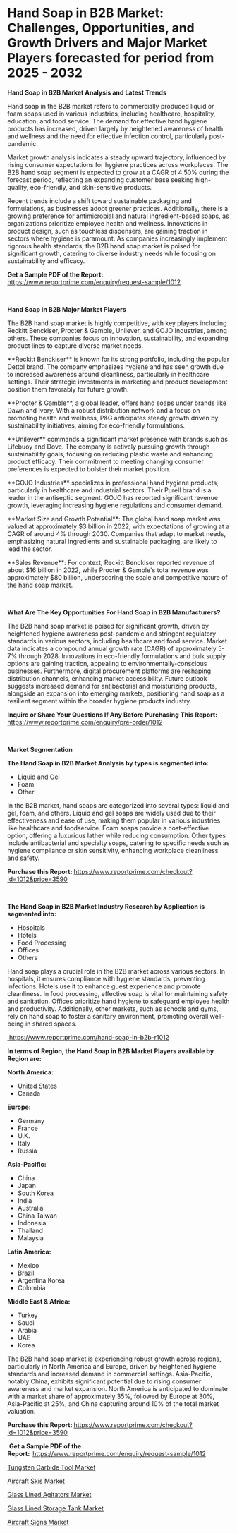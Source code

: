 <p><h1>Hand Soap in B2B Market: Challenges, Opportunities, and Growth Drivers and Major Market Players forecasted for period from 2025 - 2032</h1></p><p><strong>Hand Soap in B2B Market Analysis and Latest Trends</strong></p>
<p><p>Hand soap in the B2B market refers to commercially produced liquid or foam soaps used in various industries, including healthcare, hospitality, education, and food service. The demand for effective hand hygiene products has increased, driven largely by heightened awareness of health and wellness and the need for effective infection control, particularly post-pandemic.</p><p>Market growth analysis indicates a steady upward trajectory, influenced by rising consumer expectations for hygiene practices across workplaces. The B2B hand soap segment is expected to grow at a CAGR of 4.50% during the forecast period, reflecting an expanding customer base seeking high-quality, eco-friendly, and skin-sensitive products. </p><p>Recent trends include a shift toward sustainable packaging and formulations, as businesses adopt greener practices. Additionally, there is a growing preference for antimicrobial and natural ingredient-based soaps, as organizations prioritize employee health and wellness. Innovations in product design, such as touchless dispensers, are gaining traction in sectors where hygiene is paramount. As companies increasingly implement rigorous health standards, the B2B hand soap market is poised for significant growth, catering to diverse industry needs while focusing on sustainability and efficacy.</p></p>
<p><strong>Get a Sample PDF of the Report:&nbsp;</strong> <a href="https://www.reportprime.com/enquiry/request-sample/1012?utm_campaign=3494&utm_medium=2&utm_source=Github&utm_content=ia&utm_term=18032025&utm_id=hand-soap-in-b2b">https://www.reportprime.com/enquiry/request-sample/1012</a></p>
<p>&nbsp;</p>
<p><strong>Hand Soap in B2B Major Market Players</strong></p>
<p><p>The B2B hand soap market is highly competitive, with key players including Reckitt Benckiser, Procter & Gamble, Unilever, and GOJO Industries, among others. These companies focus on innovation, sustainability, and expanding product lines to capture diverse market needs.</p><p>**Reckitt Benckiser** is known for its strong portfolio, including the popular Dettol brand. The company emphasizes hygiene and has seen growth due to increased awareness around cleanliness, particularly in healthcare settings. Their strategic investments in marketing and product development position them favorably for future growth.</p><p>**Procter & Gamble**, a global leader, offers hand soaps under brands like Dawn and Ivory. With a robust distribution network and a focus on promoting health and wellness, P&G anticipates steady growth driven by sustainability initiatives, aiming for eco-friendly formulations.</p><p>**Unilever** commands a significant market presence with brands such as Lifebuoy and Dove. The company is actively pursuing growth through sustainability goals, focusing on reducing plastic waste and enhancing product efficacy. Their commitment to meeting changing consumer preferences is expected to bolster their market position.</p><p>**GOJO Industries** specializes in professional hand hygiene products, particularly in healthcare and industrial sectors. Their Purell brand is a leader in the antiseptic segment. GOJO has reported significant revenue growth, leveraging increasing hygiene regulations and consumer demand.</p><p>**Market Size and Growth Potential**: The global hand soap market was valued at approximately $3 billion in 2022, with expectations of growing at a CAGR of around 4% through 2030. Companies that adapt to market needs, emphasizing natural ingredients and sustainable packaging, are likely to lead the sector.</p><p>**Sales Revenue**: For context, Reckitt Benckiser reported revenue of about $16 billion in 2022, while Procter & Gamble's total revenue was approximately $80 billion, underscoring the scale and competitive nature of the hand soap market.</p></p>
<p>&nbsp;</p>
<p><strong>What Are The Key Opportunities For Hand Soap in B2B Manufacturers?</strong></p>
<p><p>The B2B hand soap market is poised for significant growth, driven by heightened hygiene awareness post-pandemic and stringent regulatory standards in various sectors, including healthcare and food service. Market data indicates a compound annual growth rate (CAGR) of approximately 5-7% through 2028. Innovations in eco-friendly formulations and bulk supply options are gaining traction, appealing to environmentally-conscious businesses. Furthermore, digital procurement platforms are reshaping distribution channels, enhancing market accessibility. Future outlook suggests increased demand for antibacterial and moisturizing products, alongside an expansion into emerging markets, positioning hand soap as a resilient segment within the broader hygiene products industry.</p></p>
<p><strong>Inquire or Share Your Questions If Any Before Purchasing This Report:</strong> <a href="https://www.reportprime.com/enquiry/pre-order/1012?utm_campaign=3494&utm_medium=2&utm_source=Github&utm_content=ia&utm_term=18032025&utm_id=hand-soap-in-b2b">https://www.reportprime.com/enquiry/pre-order/1012</a></p>
<p>&nbsp;</p>
<p><strong>Market Segmentation</strong></p>
<p><strong>The Hand Soap in B2B Market Analysis by types is segmented into:</strong></p>
<p><ul><li>Liquid and Gel</li><li>Foam</li><li>Other</li></ul></p>
<p><p>In the B2B market, hand soaps are categorized into several types: liquid and gel, foam, and others. Liquid and gel soaps are widely used due to their effectiveness and ease of use, making them popular in various industries like healthcare and foodservice. Foam soaps provide a cost-effective option, offering a luxurious lather while reducing consumption. Other types include antibacterial and specialty soaps, catering to specific needs such as hygiene compliance or skin sensitivity, enhancing workplace cleanliness and safety.</p></p>
<p><strong>Purchase this Report:&nbsp;</strong><a href="https://www.reportprime.com/checkout?id=1012&price=3590&utm_campaign=3494&utm_medium=2&utm_source=Github&utm_content=ia&utm_term=18032025&utm_id=hand-soap-in-b2b">https://www.reportprime.com/checkout?id=1012&price=3590</a></p>
<p>&nbsp;</p>
<p><strong>The Hand Soap in B2B Market Industry Research by Application is segmented into:</strong></p>
<p><ul><li>Hospitals</li><li>Hotels</li><li>Food Processing</li><li>Offices</li><li>Others</li></ul></p>
<p><p>Hand soap plays a crucial role in the B2B market across various sectors. In hospitals, it ensures compliance with hygiene standards, preventing infections. Hotels use it to enhance guest experience and promote cleanliness. In food processing, effective soap is vital for maintaining safety and sanitation. Offices prioritize hand hygiene to safeguard employee health and productivity. Additionally, other markets, such as schools and gyms, rely on hand soap to foster a sanitary environment, promoting overall well-being in shared spaces.</p></p>
<p><a href="https://www.reportprime.com/hand-soap-in-b2b-r1012?utm_campaign=3494&utm_medium=2&utm_source=Github&utm_content=ia&utm_term=18032025&utm_id=hand-soap-in-b2b">&nbsp;https://www.reportprime.com/hand-soap-in-b2b-r1012</a></p>
<p><strong>In terms of Region, the Hand Soap in B2B Market Players available by Region are:</strong></p>
<p>
    <p> <strong> North America: </strong>
        <ul>
            <li>United States</li>
            <li>Canada</li>
        </ul>
        </p> 
    <p> <strong> Europe: </strong>
        <ul>
            <li>Germany</li>
            <li>France</li>
            <li>U.K.</li>
            <li>Italy</li>
            <li>Russia</li>
        </ul>
        </p> 
    <p> <strong> Asia-Pacific: </strong>
        <ul>
            <li>China</li>
            <li>Japan</li>
            <li>South Korea</li>
            <li>India</li>
            <li>Australia</li>
            <li>China Taiwan</li>
            <li>Indonesia</li>
            <li>Thailand</li>
            <li>Malaysia</li>
        </ul>
        </p> 
    <p> <strong> Latin America: </strong>
        <ul>
            <li>Mexico</li>
            <li>Brazil</li>
            <li>Argentina Korea</li>
            <li>Colombia</li>
        </ul>
        </p> 
    <p> <strong> Middle East & Africa: </strong>
        <ul>
            <li>Turkey</li>
            <li>Saudi</li>
            <li>Arabia</li>
            <li>UAE</li>
            <li>Korea</li>
        </ul>
    </p>
    </p>
<p><p>The B2B hand soap market is experiencing robust growth across regions, particularly in North America and Europe, driven by heightened hygiene standards and increased demand in commercial settings. Asia-Pacific, notably China, exhibits significant potential due to rising consumer awareness and market expansion. North America is anticipated to dominate with a market share of approximately 35%, followed by Europe at 30%, Asia-Pacific at 25%, and China capturing around 10% of the total market valuation.</p></p>
<p><strong>Purchase this Report: </strong><a href="https://www.reportprime.com/checkout?id=1012&price=3590&utm_campaign=3494&utm_medium=2&utm_source=Github&utm_content=ia&utm_term=18032025&utm_id=hand-soap-in-b2b">https://www.reportprime.com/checkout?id=1012&price=3590</a></p>
<p>&nbsp;<strong>Get a Sample PDF of the Report:&nbsp;&nbsp;</strong><a href="https://www.reportprime.com/enquiry/request-sample/1012?utm_campaign=3494&utm_medium=2&utm_source=Github&utm_content=ia&utm_term=18032025&utm_id=hand-soap-in-b2b">https://www.reportprime.com/enquiry/request-sample/1012</a></p>
<p><strong></strong></p>
<p><p><a href="https://www.linkedin.com/pulse/tungsten-carbide-tool-market-analysis-industry-trends-cagr-5civc?utm_campaign=3494&utm_medium=2&utm_source=Github&utm_content=ia&utm_term=18032025&utm_id=hand-soap-in-b2b">Tungsten Carbide Tool Market</a></p><p><a href="https://www.linkedin.com/pulse/future-outlook-aircraft-skis-market-20252032-cagr-82-visi-labs-i7pzc?utm_campaign=3494&utm_medium=2&utm_source=Github&utm_content=ia&utm_term=18032025&utm_id=hand-soap-in-b2b">Aircraft Skis Market</a></p><p><a href="https://www.linkedin.com/pulse/analyzing-glass-lined-agitators-market-dynamics-growth-rju5c?utm_campaign=3494&utm_medium=2&utm_source=Github&utm_content=ia&utm_term=18032025&utm_id=hand-soap-in-b2b">Glass Lined Agitators Market</a></p><p><a href="https://www.linkedin.com/pulse/glass-lined-storage-tank-market-assessment-predictive-metrics-zqgkc?utm_campaign=3494&utm_medium=2&utm_source=Github&utm_content=ia&utm_term=18032025&utm_id=hand-soap-in-b2b">Glass Lined Storage Tank Market</a></p><p><a href="https://www.linkedin.com/pulse/aircraft-signs-market-growth-study-projects-future-cagr-jyuvf?utm_campaign=3494&utm_medium=2&utm_source=Github&utm_content=ia&utm_term=18032025&utm_id=hand-soap-in-b2b">Aircraft Signs Market</a></p></p>